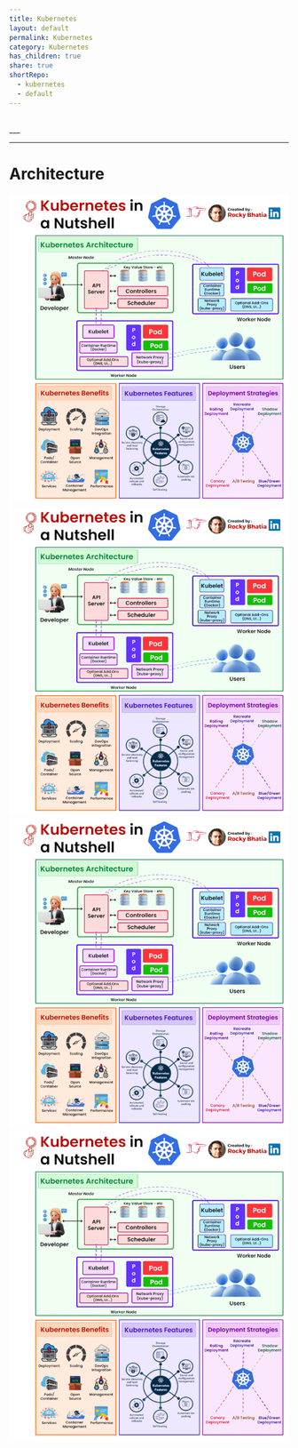 ```yaml
---
title: Kubernetes
layout: default
permalink: Kubernetes
category: Kubernetes
has_children: true
share: true
shortRepo:
  - kubernetes
  - default       
---
```


<br/>      
___        

***

# Architecture

![kubernetes.gif](../assets/images/kubernetes.gif)
![kubernetes.gif](..%2Fassets%2Fimages%2Fkubernetes.gif)
![kubernetes.gif](./assets%2Fimages%2Fkubernetes.gif)
![kubernetes](https://github.com/14paxton/14paxton.github.io/blob/master/assets/images/kubernetes.gif)